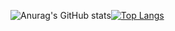 ![Anurag's GitHub stats](https://github-readme-stats.vercel.app/api?username=ThiagoJv-pro&theme=dark&show_icons=true)[![Top Langs](https://github-readme-stats.vercel.app/api/top-langs/?username=ThiagoJv-pro&layout=compact)](https://github.com/anuraghazra/github-readme-stats)


